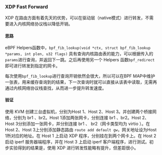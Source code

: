 ### XDP Fast Forward

XDP 在路由方面有着先天的优势，可以在驱动层（native模式）进行转发，不需要进入内核网络协议栈以降低开销。

#### 思路

eBPF Helpers函数中，`bpf_fib_lookup(void *ctx, struct bpf_fib_lookup *params, int
       plen, u32 flags)`
具有查询内核路由表的能力，可以根据传入的`params`进行查询，并返回下一跳。之后再使用另一个 Helpers 函数`bpf_redirect`即可进行转发到指定的网卡。

每次使用`bpf_fib_lookup`进行查询开销依然会很大，所以可以在BPF MAP中维护一张表，用来缓存查询到的结果，下一次查询时就可以直接从该表中读取，无需再通过内核网络协议栈查找，从而进一步提升转发速度。

#### 验证

使用 KVM 创建三台虚拟机，分别为Host 1、Host 2、Host 3。并创建两个桥接网络，分别为 br1 、br2。Host 1添加两张网卡，分别连接 br1 、br2。Host 2、Host 3分别添加一张网卡，并分别连接 br1 、 br2（网卡类型均为 virtio ）。在Host 2、Host 3上分别添加静态路由 `route add default gw`，网关地址设为Host 1所对应的地址。在 Host 1 上启动 XDP 程序，分别挂在到两个网卡上。在 Host 2 启动 iperf 服务器端程序，并在 Host 3 上启动 iperf 客户端程序，进行测试。初步实验得到的结果是，使用 XDP 进行转发性能略有提升，但差距很小。
